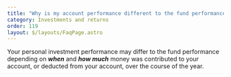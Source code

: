 ```yaml
---
title: "Why is my account performance different to the fund performance? "
category: Investments and returns
order: 119
layout: $/layouts/FaqPage.astro
---
```

Your personal investment performance may differ to the fund performance depending on ***when*** and ***how much*** money was contributed to your account, or deducted from your account, over the course of the year.